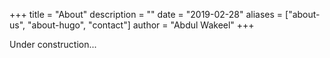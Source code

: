 +++
title = "About"
description = ""
date = "2019-02-28"
aliases = ["about-us", "about-hugo", "contact"]
author = "Abdul Wakeel"
+++

Under construction...
